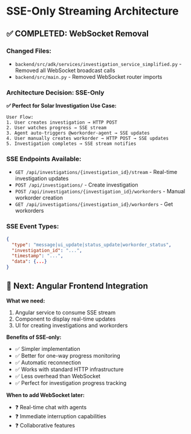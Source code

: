 # SSE-Only Streaming Architecture

## ✅ **COMPLETED: WebSocket Removal**

### **Changed Files:**
- `backend/src/adk/services/investigation_service_simplified.py` - Removed all WebSocket broadcast calls
- `backend/src/main.py` - Removed WebSocket router imports

### **Architecture Decision: SSE-Only**

**✅ Perfect for Solar Investigation Use Case:**

```
User Flow:
1. User creates investigation → HTTP POST
2. User watches progress → SSE stream  
3. Agent auto-triggers @workorder-agent → SSE updates
4. User manually creates workorder → HTTP POST → SSE updates
5. Investigation completes → SSE stream notifies
```

### **SSE Endpoints Available:**
- `GET /api/investigations/{investigation_id}/stream` - Real-time investigation updates
- `POST /api/investigations/` - Create investigation  
- `POST /api/investigations/{investigation_id}/workorders` - Manual workorder creation
- `GET /api/investigations/{investigation_id}/workorders` - Get workorders

### **SSE Event Types:**
```json
{
  "type": "message|ui_update|status_update|workorder_status",
  "investigation_id": "...",
  "timestamp": "...",
  "data": {...}
}
```

## 🎯 **Next: Angular Frontend Integration**

**What we need:**
1. Angular service to consume SSE stream
2. Component to display real-time updates  
3. UI for creating investigations and workorders

**Benefits of SSE-only:**
- ✅ Simpler implementation
- ✅ Better for one-way progress monitoring
- ✅ Automatic reconnection
- ✅ Works with standard HTTP infrastructure
- ✅ Less overhead than WebSocket
- ✅ Perfect for investigation progress tracking

**When to add WebSocket later:**
- ❓ Real-time chat with agents
- ❓ Immediate interruption capabilities  
- ❓ Collaborative features
